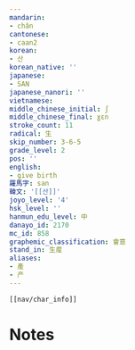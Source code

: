 ```yaml
---
mandarin:
- chǎn
cantonese:
- caan2
korean:
- 산
korean_native: ''
japanese:
- SAN
japanese_nanori: ''
vietnamese:
middle_chinese_initial: ʃ
middle_chinese_final: ɣɛn
stroke_count: 11
radical: 生
skip_number: 3-6-5
grade_level: 2
pos: ''
english:
- give birth
羅馬字: san
韓文: '[[산]]'
joyo_level: '4'
hsk_level: ''
hanmun_edu_level: 中
danayo_id: 2170
mc_id: 858
graphemic_classification: 會意
stand_in: 生産
aliases:
- 產
- 产
---
```

```meta-bind-embed
[[nav/char_info]]
```

# Notes
